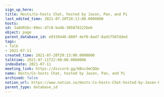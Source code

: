 ```yaml
---
sign_up_here: 
title: Hosts/Co-hosts Chat, hosted by Jason, Pan, and Pi
last_edited_time: 2021-07-20T20:13:00.0000000
hosts: 
id: 3a8d916c-89ec-47c8-ba4b-305878222beb
object: page
parent_database_id: e9339446-880f-4ef0-8ad7-8ad1f507dded
tags:
- Talk
- 2021-07-11
created_time: 2021-07-20T20:13:00.0000000
talktime: 2021-07-11T22:00:00.0000000
indexDate: 2021-07-11
meeting_link: https://discord.gg/bBuv3mCQQe
name: Hosts/Co-hosts Chat, hosted by Jason, Pan, and Pi
archived: false
notion_url: https://www.notion.so/Hosts-Co-hosts-Chat-hosted-by-Jason-Pan-and-Pi-3a8d916c89ec47c8ba4b305878222beb
parent_type: database_id
---
```





